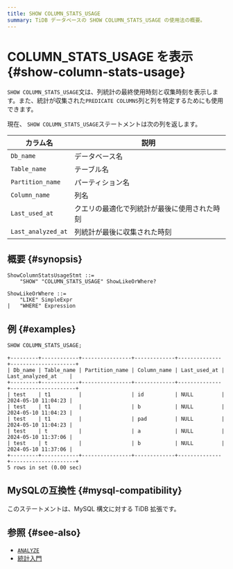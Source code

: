 ```yaml
---
title: SHOW COLUMN_STATS_USAGE
summary: TiDB データベースの SHOW COLUMN_STATS_USAGE の使用法の概要。
---
```


# COLUMN_STATS_USAGE を表示 {#show-column-stats-usage}

`SHOW COLUMN_STATS_USAGE`文は、列統計の最終使用時刻と収集時刻を表示します。また、統計が収集された`PREDICATE COLUMNS`列と列を特定するためにも使用できます。

現在、 `SHOW COLUMN_STATS_USAGE`ステートメントは次の列を返します。

| カラム名               | 説明                     |
| ------------------ | ---------------------- |
| `Db_name`          | データベース名                |
| `Table_name`       | テーブル名                  |
| `Partition_name`   | パーティション名               |
| `Column_name`      | 列名                     |
| `Last_used_at`     | クエリの最適化で列統計が最後に使用された時刻 |
| `Last_analyzed_at` | 列統計が最後に収集された時刻         |

## 概要 {#synopsis}

```ebnf+diagram
ShowColumnStatsUsageStmt ::=
    "SHOW" "COLUMN_STATS_USAGE" ShowLikeOrWhere?

ShowLikeOrWhere ::=
    "LIKE" SimpleExpr
|   "WHERE" Expression
```

## 例 {#examples}

```sql
SHOW COLUMN_STATS_USAGE;
```

    +---------+------------+----------------+-------------+--------------+---------------------+
    | Db_name | Table_name | Partition_name | Column_name | Last_used_at | Last_analyzed_at    |
    +---------+------------+----------------+-------------+--------------+---------------------+
    | test    | t1         |                | id          | NULL         | 2024-05-10 11:04:23 |
    | test    | t1         |                | b           | NULL         | 2024-05-10 11:04:23 |
    | test    | t1         |                | pad         | NULL         | 2024-05-10 11:04:23 |
    | test    | t          |                | a           | NULL         | 2024-05-10 11:37:06 |
    | test    | t          |                | b           | NULL         | 2024-05-10 11:37:06 |
    +---------+------------+----------------+-------------+--------------+---------------------+
    5 rows in set (0.00 sec)

## MySQLの互換性 {#mysql-compatibility}

このステートメントは、MySQL 構文に対する TiDB 拡張です。

## 参照 {#see-also}

-   [`ANALYZE`](/sql-statements/sql-statement-analyze-table.md)
-   [統計入門](/statistics.md)
